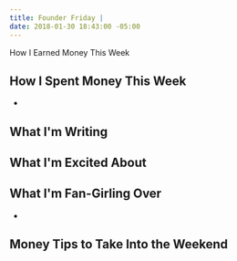 ```yaml
---
title: Founder Friday |
date: 2018-01-30 18:43:00 -05:00
---
```


How I Earned Money This Week

## How I Spent Money This Week

* 

## What I'm Writing

## What I'm Excited About

## What I'm Fan-Girling Over

* 

## Money Tips to Take Into the Weekend